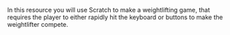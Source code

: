 In this resource you will use Scratch to make a weightlifting game, that requires the player to either rapidly hit the keyboard or buttons to make the weightlifter compete.
